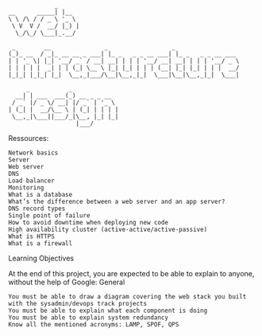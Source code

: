```
             _     
__      _____| |__  
\ \ /\ / / _ \ '_ \ 
 \ V  V /  __/ |_) |
  \_/\_/ \___|_.__/ 
                    
 _        __               _                  _                  
(_)_ __  / _|_ __ __ _ ___| |_ _   _ _ __ ___| |_ _   _ _ __ ___ 
| | '_ \| |_| '__/ _` / __| __| | | | '__/ __| __| | | | '__/ _ \
| | | | |  _| | | (_| \__ \ |_| |_| | | | (__| |_| |_| | | |  __/
|_|_| |_|_| |_|  \__,_|___/\__|\__,_|_|  \___|\__|\__,_|_|  \___|
                                                                 
     _           _             
  __| | ___  ___(_) __ _ _ __  
 / _` |/ _ \/ __| |/ _` | '_ \ 
| (_| |  __/\__ \ | (_| | | | |
 \__,_|\___||___/_|\__, |_| |_|
                   |___/       
```
Ressources:

    Network basics
    Server
    Web server
    DNS
    Load balancer
    Monitoring
    What is a database
    What’s the difference between a web server and an app server?
    DNS record types
    Single point of failure
    How to avoid downtime when deploying new code
    High availability cluster (active-active/active-passive)
    What is HTTPS
    What is a firewall

Learning Objectives

At the end of this project, you are expected to be able to explain to anyone, without the help of Google:
General

    You must be able to draw a diagram covering the web stack you built with the sysadmin/devops track projects
    You must be able to explain what each component is doing
    You must be able to explain system redundancy
    Know all the mentioned acronyms: LAMP, SPOF, QPS

